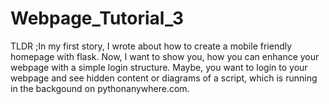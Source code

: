 # Webpage_Tutorial_3
TLDR ;In my first story, I wrote about how to create a mobile friendly homepage with flask. Now, I want to show you, how you can enhance your webpage with a simple login structure. Maybe, you want to login to your webpage and see hidden content or diagrams of a script, which is running in the backgound on pythonanywhere.com.
